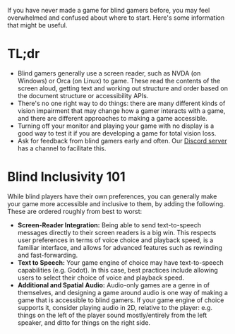 If you have never made a game for blind gamers before, you may feel overwhelmed and confused about where to start. Here's some information that might be useful.

# TL;dr

- Blind gamers generally use a screen reader, such as NVDA (on Windows) or Orca (on Linux) to game. These read the contents of the screen aloud, getting text and working out structure and order based on the document structure or accessibility APIs.
- There's no one right way to do things: there are many different kinds of vision impairment that may change how a gamer interacts with a game, and there are different approaches to making a game accessible.
- Turning off your monitor and playing your game with no display is a good way to test it if you are developing a game for total vision loss.
- Ask for feedback from blind gamers early and often. Our [Discord server](https://discord.gg/Zd6B7vYBDx) has a channel to facilitate this.

# Blind Inclusivity 101

While blind players have their own preferences, you can generally make your game more accessible and inclusive to them, by adding the following. These are ordered roughly from best to worst:

- **Screen-Reader Integration:** Being able to send text-to-speech messages directly to their screen readers is a big win. This respects user preferences in terms of voice choice and playback speed, is a familiar interface, and allows for advanced features such as rewinding and fast-forwarding.
- **Text to Speech:** Your game engine of choice may have text-to-speech capabilities (e.g. Godot). In this case, best practices include allowing users to select their choice of voice and playback speed.
- **Additional and Spatial Audio:** Audio-only games are a genre in of themselves, and designing a game around audio is one way of making a game that is accessible to blind gamers. If your game engine of choice supports it, consider playing audio in 2D, relative to the player: e.g. things on the left of the player sound mostly/entirely from the left speaker, and ditto for things on the right side.

